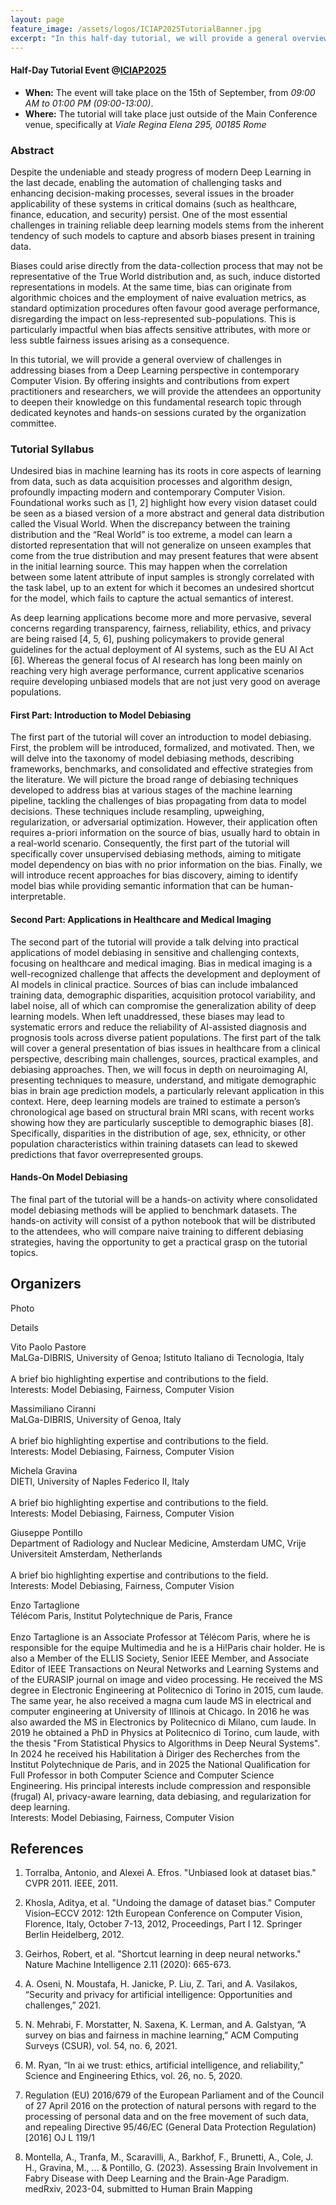 ```yaml
---
layout: page
feature_image: /assets/logos/ICIAP2025TutorialBanner.jpg
excerpt: "In this half-day tutorial, we will provide a general overview of challenges in addressing biases from a Deep Learning perspective in contemporary Computer Vision."
---
```


#### Half-Day Tutorial Event @[ICIAP2025](https://sites.google.com/view/iciap25)

- **When:** The event will take place on the 15th of September, from *09:00 AM to 01:00 PM (09:00-13:00)*.
- **Where:** The tutorial will take place just outside of the Main Conference venue, specifically at *Viale Regina Elena 295, 00185 Rome* 

### Abstract

Despite the undeniable and steady progress of modern Deep Learning in the last decade, enabling the automation of challenging tasks and enhancing decision-making processes, several issues in the broader applicability of these systems in critical domains (such as healthcare, finance, education, and security) persist. One of the most essential challenges in training reliable deep learning models stems from the inherent tendency of such models to capture and absorb biases present in training data.  

Biases could arise directly from the data-collection process that may not be representative of the True World distribution and, as such, induce distorted representations in models. At the same time, bias can originate from algorithmic choices and the employment of naive evaluation metrics, as standard optimization procedures often favour good average performance, disregarding the impact on less-represented sub-populations. This is particularly impactful when bias affects sensitive attributes, with more or less subtle fairness issues arising as a consequence.  

In this tutorial, we will provide a general overview of challenges in addressing biases from a Deep Learning perspective in contemporary Computer Vision. By offering insights and contributions from expert practitioners and researchers, we will provide the attendees an opportunity to deepen their knowledge on this fundamental research topic through dedicated keynotes and hands-on sessions curated by the organization committee.

### Tutorial Syllabus

Undesired bias in machine learning has its roots in core aspects of learning from data, such as data acquisition processes and algorithm design, profoundly impacting modern and contemporary Computer Vision. Foundational works such as [1, 2] highlight how every vision dataset could be seen as a biased version of a more abstract and general data distribution called the Visual World. When the discrepancy between the training distribution and the “Real World” is too extreme, a model can learn a distorted representation that will not generalize on unseen examples that come from the true distribution and may present features that were absent in the initial learning source. This may happen when the correlation between some latent attribute of input samples is strongly correlated with the task label, up to an extent for which it becomes an undesired shortcut for the model, which fails to capture the actual semantics of interest.  

As deep learning applications become more and more pervasive, several concerns regarding transparency, fairness, reliability, ethics, and privacy are being raised [4, 5, 6], pushing policymakers to provide general guidelines for the actual deployment of AI systems, such as the EU AI Act [6]. Whereas the general focus of AI research has long been mainly on reaching very high average performance, current applicative scenarios require developing unbiased models that are not just very good on average populations.


#### First Part: Introduction to Model Debiasing  

The first part of the tutorial will cover an introduction to model debiasing. First, the problem will be introduced, formalized, and motivated. Then, we will delve into the taxonomy of model debiasing methods, describing frameworks, benchmarks, and consolidated and effective strategies from the literature. We will picture the broad range of debiasing techniques developed to address bias at various stages of the machine learning pipeline, tackling the challenges of bias propagating from data to model decisions. These techniques include resampling, upweighing, regularization, or adversarial optimization. However, their application often requires a-priori information on the source of bias, usually hard to obtain in a real-world scenario. Consequently, the first part of the tutorial will specifically cover unsupervised debiasing methods, aiming to mitigate model dependency on bias with no prior information on the bias. Finally, we will introduce recent approaches for bias discovery, aiming to identify model bias while providing semantic information that can be human-interpretable.  

#### Second Part: Applications in Healthcare and Medical Imaging

The second part of the tutorial will provide a talk delving into practical applications of model debiasing in sensitive and challenging contexts, focusing on healthcare and medical imaging. Bias in medical imaging is a well-recognized challenge that affects the development and deployment of AI models in clinical practice. Sources of bias can include imbalanced training data, demographic disparities, acquisition protocol variability, and label noise, all of which can compromise the generalization ability of deep learning models. When left unaddressed, these biases may lead to systematic errors and reduce the reliability of AI-assisted diagnosis and prognosis tools across diverse patient populations. The first part of the talk will cover a general presentation of bias issues in healthcare from a clinical perspective, describing main challenges, sources, practical examples, and debiasing approaches. Then, we will focus in depth on neuroimaging AI, presenting techniques to measure, understand, and mitigate demographic bias in brain age prediction models, a particularly relevant application in this context. Here, deep learning models are trained to estimate a person’s chronological age based on structural brain MRI scans, with recent works showing how they are particularly susceptible to demographic biases [8]. Specifically, disparities in the distribution of age, sex, ethnicity, or other population characteristics within training datasets can lead to skewed predictions that favor overrepresented groups.  

#### Hands-On Model Debiasing

The final part of the tutorial will be a hands-on activity where consolidated model debiasing methods will be applied to benchmark datasets. The hands-on activity will consist of a python notebook that will be distributed to the attendees, who will compare naive training to different debiasing strategies, having the opportunity to get a practical grasp on the tutorial topics.  

## Organizers

Photo
	

Details

Vito Paolo Pastore <br> MaLGa-DIBRIS, University of Genoa; Istituto Italiano di Tecnologia, Italy <br><br> A brief bio highlighting expertise and contributions to the field. <br> Interests: Model Debiasing, Fairness, Computer Vision


	

Massimiliano Ciranni <br> MaLGa-DIBRIS, University of Genoa, Italy <br><br> A brief bio highlighting expertise and contributions to the field. <br> Interests: Model Debiasing, Fairness, Computer Vision



Michela Gravina <br> DIETI, University of Naples Federico II, Italy <br><br> A brief bio highlighting expertise and contributions to the field. <br> Interests: Model Debiasing, Fairness, Computer Vision


	

Giuseppe Pontillo <br> Department of Radiology and Nuclear Medicine, Amsterdam UMC, Vrije Universiteit Amsterdam, Netherlands <br><br> A brief bio highlighting expertise and contributions to the field. <br> Interests: Model Debiasing, Fairness, Computer Vision


	

Enzo Tartaglione <br> Télécom Paris, Institut Polytechnique de Paris, France <br><br> Enzo Tartaglione is an Associate Professor at Télécom Paris, where he is responsible for the equipe Multimedia and he is a Hi!Paris chair holder. He is also a Member of the ELLIS Society, Senior IEEE Member, and Associate Editor of IEEE Transactions on Neural Networks and Learning Systems and of the EURASIP journal on image and video processing. He received the MS degree in Electronic Engineering at Politecnico di Torino in 2015, cum laude. The same year, he also received a magna cum laude MS in electrical and computer engineering at University of Illinois at Chicago. In 2016 he was also awarded the MS in Electronics by Politecnico di Milano, cum laude. In 2019 he obtained a PhD in Physics at Politecnico di Torino, cum laude, with the thesis "From Statistical Physics to Algorithms in Deep Neural Systems". In 2024 he received his Habilitation à Diriger des Recherches from the Institut Polytechnique de Paris, and in 2025 the National Qualification for Full Professor in both Computer Science and Computer Science Engineering. His principal interests include compression and responsible (frugal) AI, privacy-aware learning, data debiasing, and regularization for deep learning. <br> Interests: Model Debiasing, Fairness, Computer Vision


## References

1. Torralba, Antonio, and Alexei A. Efros. "Unbiased look at dataset bias." CVPR 2011. IEEE, 2011.

2. Khosla, Aditya, et al. "Undoing the damage of dataset bias." Computer Vision–ECCV 2012: 12th European Conference on Computer Vision, Florence, Italy, October 7-13, 2012, Proceedings, Part I 12. Springer Berlin Heidelberg, 2012.

3. Geirhos, Robert, et al. "Shortcut learning in deep neural networks." Nature Machine Intelligence 2.11 (2020): 665-673.

4. A. Oseni, N. Moustafa, H. Janicke, P. Liu, Z. Tari, and A. Vasilakos, “Security and privacy for artificial intelligence: Opportunities and challenges,” 2021.

5. N. Mehrabi, F. Morstatter, N. Saxena, K. Lerman, and A. Galstyan, “A survey on bias and fairness in machine learning,” ACM Computing Surveys (CSUR), vol. 54, no. 6, 2021.

6. M. Ryan, “In ai we trust: ethics, artificial intelligence, and reliability,” Science and Engineering Ethics, vol. 26, no. 5, 2020.

7. Regulation (EU) 2016/679 of the European Parliament and of the Council of 27 April 2016 on the protection of natural persons with regard to the processing of personal data and on the free movement of such data, and repealing Directive 95/46/EC (General Data Protection Regulation) [2016] OJ L 119/1

8. Montella, A., Tranfa, M., Scaravilli, A., Barkhof, F., Brunetti, A., Cole, J. H., Gravina, M., ... & Pontillo, G. (2023). Assessing Brain Involvement in Fabry Disease with Deep Learning and the Brain-Age Paradigm. medRxiv, 2023-04, submitted to Human Brain Mapping
